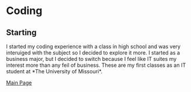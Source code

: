 ﻿# Coding
## Starting
<p> I started my coding experience with a class in high school and was very interuiged with the subject so I decided to explore it more. I started as a business major, but I decided to switch because I feel like IT suites my interest more than any feil of business. These are my first classes as an IT student at *The University of Missouri*. </p>

[Main Page](https://github.com/jketsenburg/Jeff-Final/blob/master/Ketsenburg-Final-master/Final.md)
